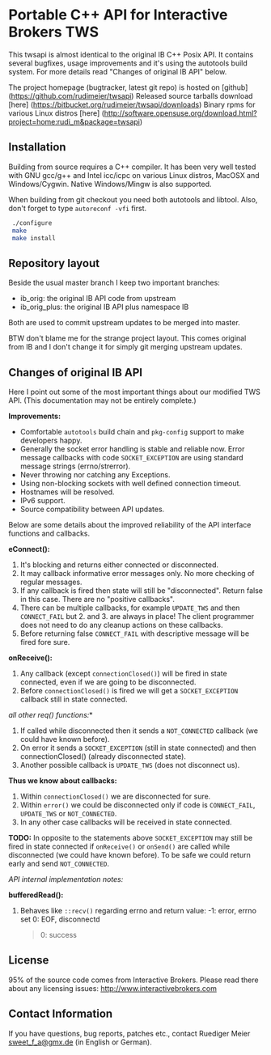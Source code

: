 
Portable C++ API for Interactive Brokers TWS
============================================


This twsapi is almost identical to the original IB C++ Posix API. It contains
several bugfixes, usage improvements and it's using the autotools build system.
For more details read "Changes of original IB API" below.

The project homepage (bugtracker, latest git repo) is hosted on [github]
 (https://github.com/rudimeier/twsapi)
Released source tarballs download [here]
 (https://bitbucket.org/rudimeier/twsapi/downloads)
Binary rpms for various Linux distros [here]
 (http://software.opensuse.org/download.html?project=home:rudi_m&package=twsapi)




Installation
------------

 Building from source requires a C++ compiler. It has been very well tested with
 GNU gcc/g++ and Intel icc/icpc on various Linux distros, MacOSX and
 Windows/Cygwin. Native Windows/Mingw is also supported.

 When building from git checkout you need both autotools and libtool.  Also,
 don't forget to type `autoreconf -vfi` first.

```bash
 ./configure
 make
 make install
```




Repository layout
-----------------

Beside the usual master branch I keep two important branches:
 - ib_orig: the original IB API code from upstream
 - ib_orig_plus: the original IB API plus namespace IB

Both are used to commit upstream updates to be merged into master.

BTW don't blame me for the strange project layout. This comes original from IB
and I don't change it for simply git merging upstream updates.




Changes of original IB API
--------------------------

Here I point out some of the most important things about our modified TWS API.
(This documentation may not be entirely complete.)

**Improvements:**
 - Comfortable `autotools` build chain and `pkg-config` support to make
   developers happy.
 - Generally the socket error handling is stable and reliable now. Error message
   callbacks with code `SOCKET_EXCEPTION` are using standard message strings
   (errno/strerror).
 - Never throwing nor catching any Exceptions.
 - Using non-blocking sockets with well defined connection timeout.
 - Hostnames will be resolved.
 - IPv6 support.
 - Source compatibility between API updates.


Below are some details about the improved reliability of the API interface
functions and callbacks.

**eConnect():**
 1. It's blocking and returns either connected or disconnected.
 2. It may callback informative error messages only. No more checking of
    regular messages.
 3. If any callback is fired then state will still be  "disconnected".
    Return false in this case. There are no "positive callbacks".
 4. There can be multiple callbacks, for example `UPDATE_TWS` and then
    `CONNECT_FAIL` but 2. and 3. are always in place! The client programmer
    does not need to do any cleanup actions on these callbacks.
 5. Before returning false `CONNECT_FAIL` with descriptive message will be fired
    fore sure.


**onReceive():**
 1. Any callback (except `connectionClosed()`) will be fired in state connected,
    even if we are going to be disconnected.
 2. Before `connectionClosed()` is fired we will get a `SOCKET_EXCEPTION`
    callback still in state connected.


**all other req*() functions:**
 1. If called while disconnected then it sends a `NOT_CONNECTED` callback (we
    could have known before).
 2. On error it sends a `SOCKET_EXCEPTION` (still in state connected) and
    then connectionClosed() (already disconnected state).
 3. Another possible callback is `UPDATE_TWS` (does not disconnect us).



**Thus we know about callbacks:**
 1. Within `connectionClosed()` we are disconnected for sure.
 2. Within `error()` we could be disconnected only if code is `CONNECT_FAIL`,
    `UPDATE_TWS` or `NOT_CONNECTED`.
 3. In any other case callbacks will be received in state connected.


**TODO:** In opposite to the statements above `SOCKET_EXCEPTION` may still be
 fired in state connected if `onReceive()` or `onSend()` are called while
 disconnected (we could have known before). To be safe we could return early and
 send `NOT_CONNECTED`.


*API internal implementation notes:*

**bufferedRead():**
 1. Behaves like `::recv()` regarding errno and return value:
      -1: error, errno set
       0: EOF, disconnectd
      >0: success




License
-------

  95% of the source code comes from Interactive Brokers. Please read there
  about any licensing issues:
  http://www.interactivebrokers.com




Contact Information
-------------------

  If you have questions, bug reports, patches etc., contact
  Ruediger Meier <sweet_f_a@gmx.de> (in English or German).
